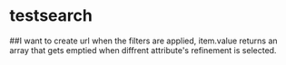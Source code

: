 # testsearch
##I want to create url when the filters are applied, item.value returns an array that gets emptied when diffrent attribute's refinement is selected.
